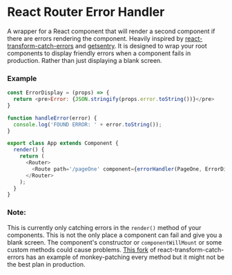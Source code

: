 # React Router Error Handler

A wrapper for a React component that will render a second component if there are errors rendering the component.  Heavily inspired by [react-transform-catch-errors](https://github.com/gaearon/react-transform-catch-errors) and [getsentry](https://github.com/getsentry/sentry/pull/2466/files).  It is designed to wrap your root components to display friendly errors when a component fails in production.  Rather than just displaying a blank screen.

### Example
```js
const ErrorDisplay = (props) => {
  return <pre>Error: {JSON.stringify(props.error.toString())}</pre>
}

function handleError(error) {
  console.log('FOUND ERROR: ' + error.toString());
}

export class App extends Component {
  render() {
    return (
      <Router>
        <Route path='/pageOne' component={errorHandler(PageOne, ErrorDisplay, handleError)}/>
      </Router>
    );
  }
}
```

### Note:
This is currently only catching errors in the `render()` method of your components.  This is not the only place a component can fail and give you a blank screen.  The component's constructor or `componentWillMount` or some custom methods could cause problems.  [This fork](https://github.com/timbur/react-transform-catch-errors/blob/master/src/index.js) of react-transform-catch-errors has an example of monkey-patching every method but it might not be the best plan in production.
